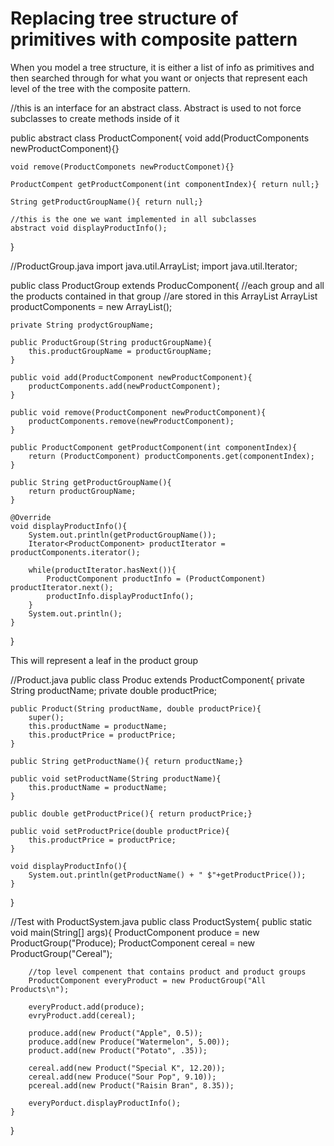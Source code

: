 # Replacing tree structure of primitives with composite pattern

When you model a tree structure, it is either a list of info as primitives and then searched through for what you want or onjects that represent each level of the tree with the composite pattern.

//this is an interface for an abstract class. Abstract is used to not force subclasses to create methods inside of it

public abstract class ProductComponent{
    void add(ProductComponents newProductComponent){}

    void remove(ProductComponets newProductComponet){}

    ProductCompent getProductComponent(int componentIndex){ return null;}

    String getProductGroupName(){ return null;}

    //this is the one we want implemented in all subclasses
    abstract void displayProductInfo();
}

//ProductGroup.java
import java.util.ArrayList;
import java.util.Iterator;

public class ProductGroup extends ProducComponent{
    //each group and all the products contained in that group 
    //are stored in this ArrayList
    ArrayList<ProducComponent> productComponents = new ArrayList<ProductComponent>();

    private String prodyctGroupName;

    public ProductGroup(String productGroupName){
        this.productGroupName = productGroupName;
    }

    public void add(ProductComponent newProductComponent){
        productComponents.add(newProductComponent);
    }

    public void remove(ProductComponent newProductComponent){
        productComponents.remove(newProductComponent);
    }

    public ProductComponent getProductComponent(int componentIndex){
        return (ProductComponent) productComponents.get(componentIndex);
    }

    public String getProductGroupName(){
        return productGroupName;
    }

    @Override
    void displayProductInfo(){
        System.out.println(getProductGroupName());
        Iterator<ProductComponent> productIterator = productComponents.iterator();

        while(productIterator.hasNext()){
            ProductComponent productInfo = (ProductComponent) productIterator.next();
            productInfo.displayProductInfo();
        }
        System.out.println();
    }
}

This will represent a leaf in the product group

//Product.java
public class Produc extends ProductComponent{
    private String productName;
    private double productPrice;

    public Product(String productName, double productPrice){
        super();
        this.productName = productName;
        this.productPrice = productPrice;
    }

    public String getProductName(){ return productName;}

    public void setProductName(String productName){
        this.productName = productName;
    }

    public double getProductPrice(){ return productPrice;}

    public void setProductPrice(double productPrice){
        this.productPrice = productPrice;
    }

    void displayProductInfo(){
        System.out.println(getProductName() + " $"+getProductPrice());
    }
}

//Test with ProductSystem.java
public class ProductSystem{
    public static void main(String[] args){
        ProductComponent produce = new ProductGroup("Produce);
        ProductComponent cereal = new ProductGroup("Cereal");

        //top level compenent that contains product and product groups
        ProductComponent everyProduct = new ProductGroup("All Products\n");

        everyProduct.add(produce);
        evryProduct.add(cereal);

        produce.add(new Product("Apple", 0.5));
        produce.add(new Produce("Watermelon", 5.00));
        product.add(new Product("Potato", .35));

        cereal.add(new Product("Special K", 12.20));
        cereal.add(new Produce("Sour Pop", 9.10));
        pcereal.add(new Product("Raisin Bran", 8.35));

        everyPorduct.displayProductInfo();
    }
}